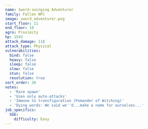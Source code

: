 ```yaml
---
name: Sword-swinging Adventurer
family: Fallen NPC
image: sword_adventurer.png
start_floor: 11
end_floor: 19
agro: Proximity
hp: 1543
attack_damage: 118
attack_type: Physical
vulnerabilities:
  bind: false
  heavy: false
  sleep: false
  slow: false
  stun: false
  resolution: true
sort_order: 20
notes:
  - 'Rare spawn'
  - 'Uses only auto-attacks'
  - 'Immune to transfiguration (Pomander of Witching)'
  - 'Dying words: We said we''d...make a name for ourselves...'
job_specifics:
  SGE:
    difficulty: Easy
---
```

